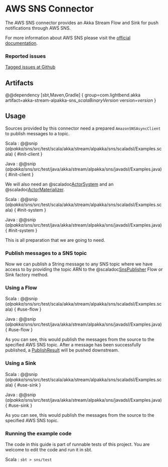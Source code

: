 # AWS SNS Connector

The AWS SNS connector provides an Akka Stream Flow and Sink for push notifications through AWS SNS.

For more information about AWS SNS please visit the [official documentation](https://aws.amazon.com/documentation/sns/).

### Reported issues

[Tagged issues at Github](https://github.com/akka/alpakka/labels/p%3Aaws-sns)


## Artifacts

@@dependency [sbt,Maven,Gradle] {
  group=com.lightbend.akka
  artifact=akka-stream-alpakka-sns_$scalaBinaryVersion$
  version=$version$
}

## Usage

Sources provided by this connector need a prepared `AmazonSNSAsyncClient` to publish messages to a topic.

Scala
: @@snip ($alpakka$/sns/src/test/scala/akka/stream/alpakka/sns/scaladsl/Examples.scala) { #init-client }

Java
: @@snip ($alpakka$/sns/src/test/java/akka/stream/alpakka/sns/javadsl/Examples.java) { #init-client }

We will also need an @scaladoc[ActorSystem](akka.actor.ActorSystem) and an @scaladoc[ActorMaterializer](akka.stream.ActorMaterializer).

Scala
: @@snip ($alpakka$/sns/src/test/scala/akka/stream/alpakka/sns/scaladsl/Examples.scala) { #init-system }

Java
: @@snip ($alpakka$/sns/src/test/java/akka/stream/alpakka/sns/javadsl/Examples.java) { #init-system }

This is all preparation that we are going to need.

### Publish messages to a SNS topic

Now we can publish a String message to any SNS topic where we have access to by providing the topic ARN to the
@scaladoc[SnsPublisher](akka.stream.alpakka.sns.scaladsl.SnsPublisher$) Flow or Sink factory method.

### Using a Flow

Scala
: @@snip ($alpakka$/sns/src/test/scala/akka/stream/alpakka/sns/scaladsl/Examples.scala) { #use-flow }

Java
: @@snip ($alpakka$/sns/src/test/java/akka/stream/alpakka/sns/javadsl/Examples.java) { #use-flow }

As you can see, this would publish the messages from the source to the specified AWS SNS topic.
After a message has been successfully published, a
[PublishResult](http://docs.aws.amazon.com/AWSJavaSDK/latest/javadoc/com/amazonaws/services/sns/model/PublishResult.html)
will be pushed downstream.

### Using a Sink

Scala
: @@snip ($alpakka$/sns/src/test/scala/akka/stream/alpakka/sns/scaladsl/Examples.scala) { #use-sink }

Java
: @@snip ($alpakka$/sns/src/test/java/akka/stream/alpakka/sns/javadsl/Examples.java) { #use-sink }

As you can see, this would publish the messages from the source to the specified AWS SNS topic.

### Running the example code

The code in this guide is part of runnable tests of this project. You are welcome to edit the code and run it in sbt.

Scala
:   ```
    sbt
    > sns/test
    ```
